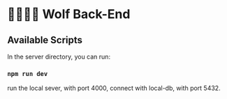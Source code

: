# 🙈🙉🙊💥 Wolf Back-End

## Available Scripts

In the server directory, you can run:

### `npm run dev`

run the local sever, with port 4000, connect with local-db, with port 5432.

